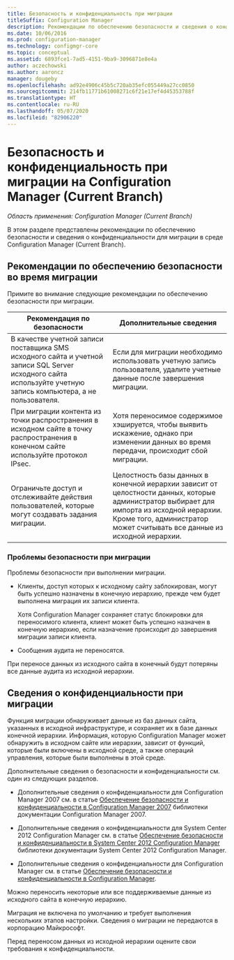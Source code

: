 ```yaml
---
title: Безопасность и конфиденциальность при миграции
titleSuffix: Configuration Manager
description: Рекомендации по обеспечению безопасности и сведения о конфиденциальности для миграции в среде Configuration Manager (Current Branch).
ms.date: 10/06/2016
ms.prod: configuration-manager
ms.technology: configmgr-core
ms.topic: conceptual
ms.assetid: 6893fce1-7ad5-4151-9ba9-3096871e8e4a
author: aczechowski
ms.author: aaroncz
manager: dougeby
ms.openlocfilehash: ad92e4906c45b5c720ab35efc055449a27cc0850
ms.sourcegitcommit: 214fb11771b61008271c6f21e17ef4d45353788f
ms.translationtype: HT
ms.contentlocale: ru-RU
ms.lasthandoff: 05/07/2020
ms.locfileid: "82906220"
---
```

# <a name="security-and-privacy-for-migration-to-configuration-manager-current-branch"></a>Безопасность и конфиденциальность при миграции на Configuration Manager (Current Branch)

*Область применения: Configuration Manager (Current Branch)*

В этом разделе представлены рекомендации по обеспечению безопасности и сведения о конфиденциальности для миграции в среде Configuration Manager (Current Branch).  

## <a name="security-best-practices-for-migration"></a>Рекомендации по обеспечению безопасности во время миграции  
 Примите во внимание следующие рекомендации по обеспечению безопасности при миграции.  

|Рекомендация по безопасности|Дополнительные сведения|  
|----------------------------|----------------------|  
|В качестве учетной записи поставщика SMS исходного сайта и учетной записи SQL Server исходного сайта используйте учетную запись компьютера, а не пользователя.|Если для миграции необходимо использовать учетную запись пользователя, удалите учетные данные после завершения миграции.|  
|При миграции контента из точки распространения в исходном сайте в точку распространения в конечном сайте используйте протокол IPsec.|Хотя переносимое содержимое хэшируется, чтобы выявить искажение, однако при изменении данных во время передачи, происходит сбой миграции.|  
|Ограничьте доступ и отслеживайте действия пользователей, которые могут создавать задания миграции.|Целостность базы данных в конечной иерархии зависит от целостности данных, которые администратор выбирает для импорта из исходной иерархии. Кроме того, администратор может считывать все данные из исходной иерархии.|  

### <a name="security-issues-for-migration"></a>Проблемы безопасности при миграции  
Проблемы безопасности при выполнении миграции.  

-   Клиенты, доступ которых к исходному сайту заблокирован, могут быть успешно назначены в конечную иерархию, прежде чем будет выполнена миграция их записи клиента.  

     Хотя Configuration Manager сохраняет статус блокировки для переносимого клиента, клиент может быть успешно назначен в конечную иерархию, если назначение происходит до завершения миграции записи клиента.  

-   Сообщения аудита не переносятся.  

При переносе данных из исходного сайта в конечный будут потеряны все данные аудита из исходной иерархии.  

## <a name="privacy-information-for-migration"></a>Сведения о конфиденциальности при миграции  
 Функция миграции обнаруживает данные из баз данных сайта, указанных в исходной инфраструктуре, и сохраняет их в базе данных конечной иерархии. Информация, которую Configuration Manager может обнаружить в исходном сайте или иерархии, зависит от функций, которые были включены в исходной среде, а также операций управления, которые были выполнены в этой среде.  

 Дополнительные сведения о безопасности и конфиденциальности см. один из следующих разделов.  

-   Дополнительные сведения о конфиденциальности для Configuration Manager 2007 см. в статье [Обеспечение безопасности и конфиденциальности в Configuration Manager 2007](https://docs.microsoft.com/previous-versions/system-center/configuration-manager-2007/bb680768(v=technet.10)) библиотеки документации Configuration Manager 2007.  

-   Дополнительные сведения о конфиденциальности для System Center 2012 Configuration Manager см. в статье [Обеспечение безопасности и конфиденциальности в System Center 2012 Configuration Manager](https://docs.microsoft.com/previous-versions/system-center/system-center-2012-R2/gg682033(v=technet.10)) библиотеки документации System Center 2012 Configuration Manager.  

-   Дополнительные сведения о конфиденциальности для Configuration Manager см. в статье [Обеспечение безопасности и конфиденциальности в Configuration Manager](../../core/plan-design/security/security-and-privacy.md).  

Можно переносить некоторые или все поддерживаемые данные из исходного сайта в конечную иерархию.  

Миграция не включена по умолчанию и требует выполнения нескольких этапов настройки. Сведения о миграции не передаются в корпорацию Майкрософт.  

Перед переносом данных из исходной иерархии оцените свои требования к конфиденциальности.  
